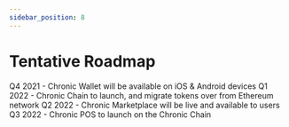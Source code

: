 ```yaml
---
sidebar_position: 8
---
```


# Tentative Roadmap

Q4 2021 - Chronic Wallet will be available on iOS & Android devices
Q1 2022 - Chronic Chain to launch, and migrate tokens over from Ethereum network
Q2 2022 - Chronic Marketplace will be live and available to users
Q3 2022 - Chronic POS to launch on the Chronic Chain
